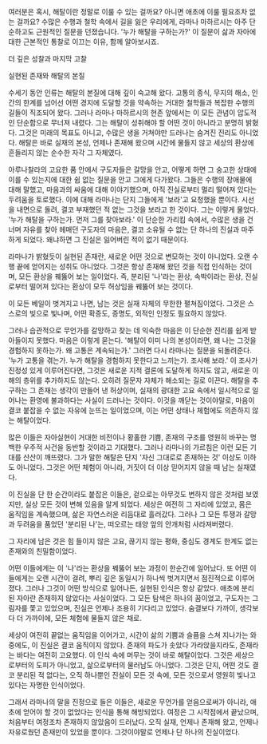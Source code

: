 여러분은 혹시,
해탈이란 정말로 이룰 수 있는 걸까요? 아니면 애초에
이룰 필요조차 없는 걸까요?
수많은 수행과 철학 속에서 길을 잃은 우리에게,
라마나 마하르시는 아주 단순하고도 근원적인 질문을
던졌습니다.
'누가 해탈을 구하는가?' 이 질문이 삶과 자아에 대한
근본적인 통찰로 이끄는 이유,
함께 알아보시죠.



더 깊은 성찰과 마지막 고찰

실현된 존재와 해탈의 본질


수세기 동안 인류는 해탈의 본질에 대해 깊이 숙고해
왔다.
고통의 종식,
무지의 해소,
인간의 한계를 넘어선 어떤 경지에 도달할 것을 약속하는
거대한 철학들과 복잡한 수행의 길들이 직조되어 왔다.
그러나 라마나 마하르시의 현존 앞에서는 이 모든 관념이
압도적인 단순함으로 무너져 내렸다.
그는 해탈이 성취해야 할 어떤 것이 아니라고 분명히
밝혔다.
그것은 미래의 목표도 아니고,
수많은 생을 거쳐야만 드러나는 숨겨진 진리도 아니었다.
해탈은 바로 실재의 본성,
언제나 존재해 왔으며 시간에 물들지 않고 세상의 환상에
흔들리지 않는 순수한 자각 그 자체였다.

아루나찰라의 고요한 품 안에서 구도자들은 갈망을 안고,
어떻게 하면 그 숭고한 상태에 이를 수 있는지에 대한
쉼 없는 질문을 안고 그에게 다가왔다.
그들은 수행의 장애물에 대해 말했고,
마음과의 싸움에 대해 이야기했으며,
아직 진실로부터 멀리 떨어져 있다는 두려움을 토로했다.
이에 대해 라마나는 단지 그들에게 '보라'고 요청했을
뿐이다.
시선을 내면으로 돌려,
결코 부재했던 적 없는 그것을 보라고 한 것이다.
그는 이렇게 물었다.
'누가 해탈을 구하는가.
먼저 그를 찾아보라.' 이 단순한 가리킴 속에서,
수많은 생을 건너며 자유를 찾아 헤매던 구도자의
마음은,
결코 소유될 수 없는 단 하나의 진실과 마주하게
되었다.
왜냐하면 그 진실은 잃어버린 적이 없기 때문이다.

라마나가 밝혔듯이 실현된 존재란,
새로운 어떤 것으로 변모하는 것이 아니었다.
오랜 수행 끝에 얻어지는 성취도 아니었다.
그것은 항상 존재해 왔던 것을 직접 인식하는 것이며,
모든 환상을 꿰뚫어 보는 일이었다.
즉,
분리된 '나'라는 환상,
속박이라는 환상,
진실로부터 떨어져 있다는 환상이 모두 허상임을 꿰뚫어
보는 것이다.

이 모든 베일이 벗겨지고 나면,
남는 것은 실재 자체의 무한한 펼쳐짐이었다.
그것은 스스로의 빛으로 빛나며,
어떤 확증도,
증명도,
외적인 인정도 필요하지 않았다.

그러나 습관적으로 무언가를 갈망하고 찾는 데 익숙한
마음은 이 단순한 진리를 쉽게 받아들이지 못했다.
마음은 이렇게 묻는다.
'해탈이 이미 나의 본성이라면,
왜 나는 그것을 경험하지 못하는가.
왜 고통은 계속되는가.' 그러면 다시 라마나는 질문을
되돌려준다.
'누가 고통을 겪는가.
누가 해탈을 경험하지 못한다고 느끼는가.
조사해 보라.' 이 조사가 진정성 있게 이루어진다면,
그것은 새로운 지적 결론에 도달하게 하지도 않고,
새로운 이해의 층위를 추가하지도 않는다.
오히려 질문자 자체가 해소되는 길로 이끈다.
해탈을 추구하는 그 존재는 생각이 만들어 낸 허상이며,
실재의 광대한 고요 속에서 일시적으로 일어나는 환영에
불과하다는 사실이 드러나는 것이다.
이것을 깨닫는 것이야말로,
마음이 결코 붙잡을 수 없는 자유에 눈뜨는 일이었으며,
이는 어떤 상태나 체험에도 의존하지 않는 해탈이었다.

많은 이들은 자아실현이 거대한 비전이나 황홀한 기쁨,
존재의 구조를 영원히 바꾸는 명백한 우주적 사건을
동반할 것이라고 기대했다.
그러나 라마나의 가르침은 이런 모든 기대를 산산이
깨뜨렸다.
그가 말한 해탈은 단지 '자신 그대로로 존재하는 것'
이상도 이하도 아니었다.
그것은 어떤 체험이 아니라,
거짓이 더 이상 믿어지지 않을 때 남는 실재였다.

이 진실을 단 한 순간이라도 붙잡은 이들은,
겉으로는 아무것도 변하지 않은 것처럼 보였지만,
실상 모든 것이 변해 있음을 알게 되었다.
세상은 여전히 그 자리에 있었고,
몸은 움직임을 계속했으며,
삶은 자연스러운 리듬대로 흘러갔다.
그러나 그 모든 투쟁과 갈망과 두려움을 품었던 '분리된
나'는,
떠오르는 태양 앞의 안개처럼 사라져버렸다.




그 자리에 남은 것은 힘 들이지 않은 고요,
끊기지 않는 평화,
중심도 경계도 한계도 없는 존재와의 친밀함이었다.

어떤 이들에게는 이 '나'라는 환상을 꿰뚫어 보는
과정이 한순간에 일어났다.
또 어떤 이들에게는 오랜 시간이 걸려,
뿌리 깊은 동일시가 하나씩 벗겨지면서 점진적으로
이루어졌다.
그러나 그것이 어떤 방식으로 일어나든,
실현된 인식은 항상 같았다.
애초에 분리된 자아란 존재하지 않았다는 사실이었다.
그 모든 탐색은 하나의 꿈이었고,
구도자는 그림자를 쫓고 있었으며,
진실은 언제나 조용히 기다리고 있었다.
숨결보다 가까이,
생각보다 더 가까이에,
모든 체험에 물들지 않은 채로.



세상이 여전히 끝없는 움직임을 이어가고,
시간이 삶의 기쁨과 슬픔을 스쳐 지나가는 와중에도,
이 진실은 결코 움직이지 않았다.
존재의 파도가 솟았다 가라앉을지라도,
존재라는 바다는 여전히 고요했다.
이 인식 속에 머무는 것이 바로 해탈이었다.
그것은 세상으로부터의 도피가 아니었고,
삶으로부터의 물러남도 아니었다.
그것은 단지,
어떤 것도 결코 분리된 적 없다는,
오직 하나뿐인 진실이 모든 것 속에,
모든 것으로서 영원히 빛나고 있다는 자명한 인식이었다.



그래서 라마나의 말을 진정으로 들은 이들은,
새로운 무언가를 얻음으로써가 아니라,
애초에 얻어야 할 것이 없었다는 인식을 통해
해방되었다.
여정은 그 시작점에서 끝났으며,
처음부터 여정조차 존재하지 않았음이 드러났다.
오직 실재,
언제나 존재해 왔고,
언제나 자유로웠던 존재만이 있었을 뿐이다.
그것이야말로 언제나 단 하나의 진실이었다.